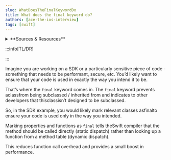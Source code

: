 ```yaml
---
slug: WhatDoesTheFinalKeywordDo
title: What does the final keyword do?
authors: [ace-the-ios-interview]
tags: [swift]
---
```


<details>
  <summary>**Sources & Resources**</summary>

  **Main Source:** [Ace the iOS Interview](https://aryamansharda.gumroad.com/l/tcvck)

  **Additional Sources:**

  **Further Reading:**

</details>

:::info[TL/DR]

:::

Imagine you are working on a SDK or a particularly sensitive piece of code - something that needs to be performant, secure, etc. You’d likely want to ensure that your code is used in exactly the way you intend it to be.

That’s where the `final` keyword comes in. The `final` keyword prevents aclassfrom being subclassed / inherited from and indicates to other developers that thisclassisn’t designed to be subclassed.

So, in the SDK example, you would likely mark relevant classes asfinalto ensure your code is used only in the way you intended.

Marking properties and functions as `final` tells theSwift compiler that the method should be called directly (static dispatch) rather than looking up a function from a method table (dynamic dispatch).

This reduces function call overhead and provides a small boost in performance.
